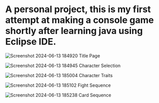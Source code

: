 # A personal project, this is my first attempt at making a console game shortly after learning java using Eclipse IDE.



![Screenshot 2024-06-13 184920](https://github.com/Jandalslap/Heroes_Gold/assets/128538609/d832218e-5a99-4c09-9b8b-50a51b67d159)
Title Page

![Screenshot 2024-06-13 184945](https://github.com/Jandalslap/Heroes_Gold/assets/128538609/edf4ae83-1407-4c08-bad5-7ddcd4802cc1)
Character Selection

![Screenshot 2024-06-13 185004](https://github.com/Jandalslap/Heroes_Gold/assets/128538609/cf47832a-df53-4b7e-8c96-d799a9971985)
Character Traits

![Screenshot 2024-06-13 185102](https://github.com/Jandalslap/Heroes_Gold/assets/128538609/fa61eb7b-20ea-49f2-8744-68f9139536cb)
Fight Sequence

![Screenshot 2024-06-13 185238](https://github.com/Jandalslap/Heroes_Gold/assets/128538609/87cfde7d-49e4-40af-a3c9-947ac3a5527f)
Card Sequence
